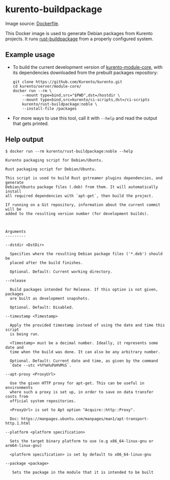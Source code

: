# kurento-buildpackage

Image source: [Dockerfile](https://github.com/Kurento/kurento/blob/main/docker/rust-buildpackage/Dockerfile).

This Docker image is used to generate Debian packages from Kurento projects.
It runs [rust-buildpackage](https://github.com/Kurento/kurento/blob/main/ci-scripts/rust-buildpackage.sh) from a properly configured system.



## Example usage

* To build the current development version of [kurento-module-core](https://github.com/Kurento/kurento/tree/main/server/module-core), with its dependencies downloaded from the prebuilt packages repository:

  ```
  git clone https://github.com/Kurento/kurento.git
  cd kurento/server/module-core/
  docker run --rm \
      --mount type=bind,src="$PWD",dst=/hostdir \
      --mount type=bind,src=kurento/ci-scripts,dst=/ci-scripts
      kurento/rust-buildpackage:noble \
      --install-file /packages
  ```

* For more ways to use this tool, call it with `--help` and read the output that gets printed.



## Help output

```
$ docker run --rm kurento/rust-buildpackage:noble --help

Kurento packaging script for Debian/Ubuntu.

Rust packaging script for Debian/Ubuntu.

This script is used to build Rust gstreamer plugins dependencies, and generate
Debian/Ubuntu package files (.deb) from them. It will automatically install
all required dependencies with `apt-get`, then build the project.

If running on a Git repository, information about the current commit will be
added to the resulting version number (for development builds).



Arguments
---------

--dstdir <DstDir>

  Specifies where the resulting Debian package files ('*.deb') should be
  placed after the build finishes.

  Optional. Default: Current working directory.

--release

  Build packages intended for Release. If this option is not given, packages
  are built as development snapshots.

  Optional. Default: Disabled.

--timestamp <Timestamp>

  Apply the provided timestamp instead of using the date and time this script
  is being run.

  <Timestamp> must be a decimal number. Ideally, it represents some date and
  time when the build was done. It can also be any arbitrary number.

  Optional. Default: Current date and time, as given by the command
  `date --utc +%Y%m%d%H%M%S`.

--apt-proxy <ProxyUrl>

  Use the given HTTP proxy for apt-get. This can be useful in environments
  where such a proxy is set up, in order to save on data transfer costs from
  official system repositories.

  <ProxyUrl> is set to Apt option "Acquire::http::Proxy".

  Doc: https://manpages.ubuntu.com/manpages/man1/apt-transport-http.1.html

--platform <platform specification>

  Sets the target binary platform to use (e.g x86_64-linux-gnu or arm64-linux-gnu)

  <platform specification> is set by default to x86_64-linux-gnu

--package <package>

   Sets the package in the module that it is intended to be built

